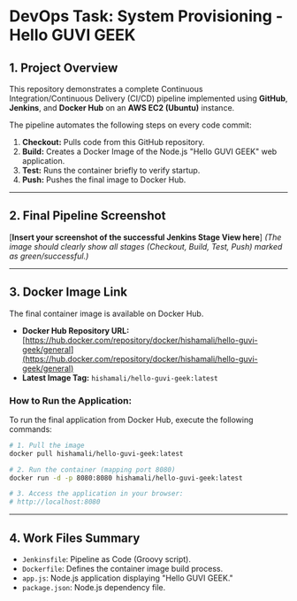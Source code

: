 # DevOps Task: System Provisioning - Hello GUVI GEEK

## 1. Project Overview

This repository demonstrates a complete Continuous Integration/Continuous Delivery (CI/CD) pipeline implemented using **GitHub**, **Jenkins**, and **Docker Hub** on an **AWS EC2 (Ubuntu)** instance.

The pipeline automates the following steps on every code commit:
1.  **Checkout:** Pulls code from this GitHub repository.
2.  **Build:** Creates a Docker Image of the Node.js "Hello GUVI GEEK" web application.
3.  **Test:** Runs the container briefly to verify startup.
4.  **Push:** Pushes the final image to Docker Hub.

---

## 2. Final Pipeline Screenshot

[**Insert your screenshot of the successful Jenkins Stage View here**]
*(The image should clearly show all stages (Checkout, Build, Test, Push) marked as green/successful.)*

---

## 3. Docker Image Link

The final container image is available on Docker Hub.

* **Docker Hub Repository URL:** [https://hub.docker.com/repository/docker/hishamali/hello-guvi-geek/general](https://hub.docker.com/repository/docker/hishamali/hello-guvi-geek/general)
* **Latest Image Tag:** `hishamali/hello-guvi-geek:latest`

### How to Run the Application:

To run the final application from Docker Hub, execute the following commands:

```bash
# 1. Pull the image
docker pull hishamali/hello-guvi-geek:latest

# 2. Run the container (mapping port 8080)
docker run -d -p 8080:8080 hishamali/hello-guvi-geek:latest

# 3. Access the application in your browser:
# http://localhost:8080
````

-----

## 4\. Work Files Summary

  * `Jenkinsfile`: Pipeline as Code (Groovy script).
  * `Dockerfile`: Defines the container image build process.
  * `app.js`: Node.js application displaying "Hello GUVI GEEK."
  * `package.json`: Node.js dependency file.
